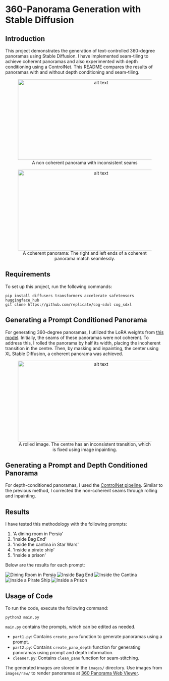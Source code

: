 # 360-Panorama Generation with Stable Diffusion

## Introduction

This project demonstrates the generation of text-controlled 360-degree panoramas using Stable Diffusion. I have implemented seam-tiling to achieve coherent panoramas and also experimented with depth conditioning using a ControlNet. This README compares the results of panoramas with and without depth conditioning and seam-tiling.

<figure style="text-align: center;">
    <img src="images/raw/prompt0/Prompt0_non_depth_pano.jpg" alt="alt text" width="512" height="256"/>
    <figcaption>A non coherent panorama with inconsistent seams</figcaption>
</figure>

<figure style="text-align: center;">
    <img src="images/raw/prompt0/Prompt0_cleaned_non_depth_pano.jpg" alt="alt text" width="512" height="256"/>
    <figcaption>A coherent panorama: The right and left ends of a coherent panorama match seamlessly.</figcaption>
</figure>

## Requirements

To set up this project, run the following commands:
```
pip install diffusers transformers accelerate safetensors huggingface_hub
git clone https://github.com/replicate/cog-sdxl cog_sdxl
```

## Generating a Prompt Conditioned Panorama

For generating 360-degree panoramas, I utilized the LoRA weights from [this model](https://huggingface.co/jbilcke-hf/sdxl-panorama). Initially, the seams of these panoramas were not coherent. To address this, I rolled the panorama by half its width, placing the incoherent transition in the centre. Then, by masking and inpainting, the center using XL Stable Diffusion, a coherent panorama was achieved.

<figure style="text-align: center;">
    <img src="images/raw/prompt0/Prompt_non_depth0_image_rolled.jpg" alt="alt text" width="512" height="256"/>
    <figcaption>A rolled image. The centre has an inconsistent transition, which is fixed using image inpainting. </figcaption>
</figure>


## Generating a Prompt and Depth Conditioned Panorama

For depth-conditioned panoramas, I used the [ControlNet pipeline](https://huggingface.co/docs/diffusers/api/pipelines/controlnet_sdxl). Similar to the previous method, I corrected the non-coherent seams through rolling and inpainting.

## Results

I have tested this methodology with the following prompts:

1. 'A dining room in Persia'
2. 'Inside Bag End'
3. 'Inside the cantina in Star Wars'
4. 'Inside a pirate ship'
5. 'Inside a prison'

Below are the results for each prompt:

![Dining Room in Persia](images/Prompt_0.jpg)
![Inside Bag End](images/Prompt_1.jpg)
![Inside the Cantina](images/Prompt_2.jpg)
![Inside a Pirate Ship](images/Prompt_3.jpg)
![Inside a Prison](images/Prompt_4.jpg)


## Usage of Code

To run the code, execute the following command:
```
python3 main.py
```


`main.py` contains the prompts, which can be edited as needed.

- `part1.py`: Contains `create_pano` function to generate panoramas using a prompt.
- `part2.py`: Contains `create_pano_depth` function for generating panoramas using prompt and depth information.
- `cleaner.py`: Contains `clean_pano` function for seam-stitching.

The generated images are stored in the `images/` directory. Use images from `images/raw/` to render panoramas at [360 Panorama Web Viewer](https://renderstuff.com/tools/360-panorama-web-viewer/).


